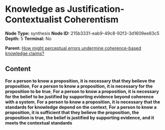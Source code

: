 # Knowledge as Justification-Contextualist Coherentism

**Node Type:** synthesis
**Node ID:** 215b3331-eab9-49c8-92f3-3d1609ee63c5
**Depth:** 5
**Terminal:** No

**Parent:** [How might perceptual errors undermine coherence-based knowledge claims?](how-might-perceptual-errors-undermine-coherence-based-knowledge-claims-antithesis-4141962d-6d32-4d99-a9ad-7d75c5332d03.md)

## Content

**For a person to know a proposition, it is necessary that they believe the proposition**, **For a person to know a proposition, it is necessary for the proposition to be true**, **For a person to know a proposition, it is necessary for the belief to be justified by supporting evidence beyond coherence with a system**, **For a person to know a proposition, it is necessary that the standards for knowledge depend on the context**, **For a person to know a proposition, it is sufficient that they believe the proposition, the proposition is true, the belief is justified by supporting evidence, and it meets the contextual standards**
